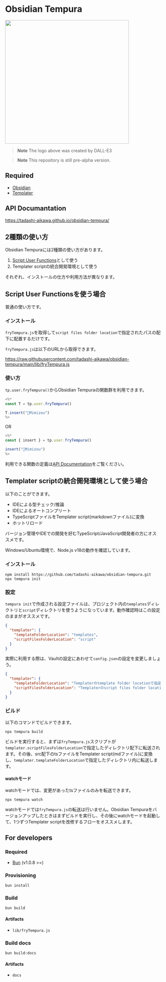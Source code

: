 # Obsidian Tempura

<img src="https://github.com/tadashi-aikawa/obsidian-tempura/blob/main/logo.png?raw=true" width="400" />

> **Note**
> The logo above was created by DALL-E3

> **Note**
> This repository is still pre-alpha version.

## Required

- [Obsidian]
- [Templater]

## API Documantation

https://tadashi-aikawa.github.io/obsidian-tempura/

## 2種類の使い方

Obsidian Tempuraには2種類の使い方があります。

1. [Script User Functions]として使う
2. Templater scriptの統合開発環境として使う

それぞれ、インストールの仕方や利用方法が異なります。

## Script User Functionsを使う場合

普通の使い方です。

### インストール

`fryTempura.js`を取得して`script files folder location`で指定されたパスの配下に配置するだけです。

`fryTempura.js`は以下のURLから取得できます。

https://raw.githubusercontent.com/tadashi-aikawa/obsidian-tempura/main/lib/fryTempura.js

### 使い方

`tp.user.fryTempura()`からObsidian Tempuraの関数群を利用できます。

```js
<%*
const T = tp.user.fryTempura()

T.insert("🦉Mimizou")
%>
```

OR

```js
<%*
const { insert } = tp.user.fryTempura()

insert("🦉Mimizou")
%>
```

利用できる関数の定義は[API Documentation]をご覧ください。

## Templater scriptの統合開発環境として使う場合

以下のことができます。

- IDEによる型チェック/推論
- IDEによるオートコンプリート
- TypeScriptファイルをTemplater script(markdownファイル)に変換
- ホットリロード

バージョン管理やIDEでの開発を好むTypeScript/JavaScript開発者の方にオススメです。

Windows/Ubuntu環境で、Node.js v18の動作を確認しています。

### インストール

```console
npm install https://github.com/tadashi-aikawa/obsidian-tempura.git
npx tempura init
```

### 設定

`tempura init`で作成される設定ファイルは、プロジェクト内の`templates`ディレクトリと`script`ディレクトリを使うようになっています。動作確認時はこの設定のままがオススメです。

```json
{
  "templater": {
    "templateFolderLocation": "templates",
    "scriptFilesFolderLocation": "script"
  }
}
```

実際に利用する際は、Vaultの設定にあわせて`config.json`の設定を変更しましょう。

```json
{
  "templater": {
    "templateFolderLocation": "Templaterのtemplate folder locationで指定したパスに一致する絶対パス",
    "scriptFilesFolderLocation": "Templaterのscript files folder locationで指定したパスに一致する絶対パス"
  }
}
```

### ビルド

以下のコマンドでビルドできます。

```console
npx tempura build
```

ビルドを実行すると、まずは`fryTempura.js`スクリプトが`templater.scriptFilesFolderLocation`で指定したディレクトリ配下に転送されます。その後、src配下のtsファイルをTemplater script(mdファイル)に変換し、`templater.templateFolderLocation`で指定したディレクトリ内に転送します。

#### watchモード

watchモードでは、変更があったtsファイルのみを転送できます。

```console
npx tempura watch
```

watchモードでは`fryTempura.js`の転送は行いません。Obsidian Tempuraをバージョンアップしたときはまずビルドを実行し、その後にwatchモードを起動して、1つずつTemplater scriptを改修するフローをオススメします。

## For developers

### Required

- [Bun] (v1.0.8 >=)

### Provisioning

```console
bun install
```

### Build

```console
bun build
```

#### Artifacts

- `lib/fryTempura.js`

### Build docs

```console
bun build:docs
```

#### Artifacts

- `docs`


[Obsidian]: https://obsidian.md/
[Templater]: https://github.com/SilentVoid13/Templater
[Script User Functions]: https://silentvoid13.github.io/Templater/user-functions/script-user-functions.html
[Bun]: https://bun.sh/

[release page]: https://github.com/tadashi-aikawa/obsidian-tempura/releases
[Script files folder location]: https://silentvoid13.github.io/Templater/user-functions/script-user-functions.html?highlight=user%20scipts%20function#define-a-script-user-function

[API Documentation]: [#api-documentation]
